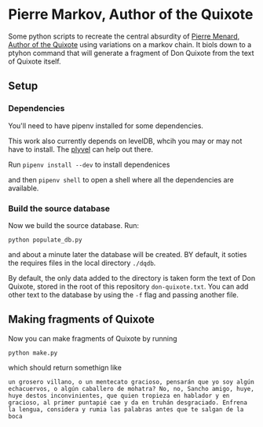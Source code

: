 # Pierre Markov, Author of the Quixote

Some python scripts to recreate the central absurdity of [Pierre Menard, Author of the Quixote](https://en.wikipedia.org/wiki/Pierre_Menard,_Author_of_the_Quixote) using variations on a markov chain. It biols down to a ptyhon command that will generate a fragment of Don Quixote from the text of Quixote itself. 


## Setup

### Dependencies
You'll need to have pipenv installed for some dependencies.

This work also currently depends on levelDB, whcih you may or may not have to install. The [plyvel](https://plyvel.readthedocs.io/en/latest/installation.html#installation-guide) can help out there.

Run `pipenv install --dev` to install dependenices

and then `pipenv shell` to open a shell where all the dependencies are available.

### Build the source database

Now we build the source database. Run:

`python populate_db.py`

and about a minute later the database will be created. BY default, it soties the requires files in the local directory `./dqdb`.

By default, the only data added to the directory is taken form the text of Don Quixote, stored in the root of this repository `don-quixote.txt`. You can add other text to the database by using the `-f` flag and passing another file. 

## Making fragments of Quixote

Now you can make fragments of Quixote by running

`python make.py`

which should return somethign like

```
un grosero villano, o un mentecato gracioso, pensarán que yo soy algún echacuervos, o algún caballero de mohatra? No, no, Sancho amigo, huye, huye destos inconvinientes, que quien tropieza en hablador y en gracioso, al primer puntapié cae y da en truhán desgraciado. Enfrena la lengua, considera y rumia las palabras antes que te salgan de la boca
```
